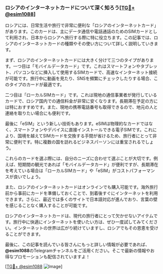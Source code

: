 ### ロシアのインターネットカードについて深く知ろう[[TG💪+ @esim1088](https://t.me/s/esim1088)]

ロシアには、日常生活や旅行で非常に便利な「ロシアのインターネットカード」があります。このカードは、主にデータ通信や電話通話のためのSIMカードとして利用され、日本からロシアへ旅行する際に特に役立ちます。この記事では、ロシアのインターネットカードの種類やその使い方について詳しく説明していきます。

まず、ロシアのインターネットカードには大きく分けて三つのタイプがあります。一つ目は「モバイルデータカード」です。これはスマートフォンやタブレット、パソコンなどに挿入して使用するSIMカードで、高速なインターネット接続が可能です。旅行中に動画を見たり、SNSを頻繁にチェックしたりする場合、このタイプのカードが最適です。

二つ目は「ローカルSIMカード」です。これは現地の通信事業者が発行しているカードで、ロシア国内での通信料金が非常に安くなります。長期滞在予定の方には特におすすめです。また、現地の携帯電話番号も取得できるので、地元の人と連絡を取りたい場合にも便利です。

最後に「eSIM」という新しい技術もあります。eSIMは物理的なカードではなく、スマートフォンやデバイスに直接インストールできる電子SIMです。これにより、国境を越えてSIMカードを交換する手間が省けるため、旅行者にとって非常に便利です。特に複数の国を訪れるビジネスパーソンには重宝されるでしょう。

これらのカードを選ぶ際には、自分のニーズに合わせて選ぶことが大切です。例えば、短期間の観光であれば「モバイルデータカード」が便利ですが、長期滞在を考えている場合は「ローカルSIMカード」や「eSIM」がコストパフォーマンスが良いでしょう。

また、ロシアのインターネットカードはオンラインでも購入可能です。海外旅行前から事前にカードを準備しておくことで、到着後すぐにインターネットを利用できます。さらに、最近では多くのサイトで日本語対応が進んでおり、言葉の壁を感じることなく購入することが可能です。

ロシアのインターネットカードは、現代の旅行者にとって欠かせないアイテムです。旅行中に快適にインターネットを使いたい方は、ぜひ一度試してみてください。インターネットの世界は広がり続けていますし、ロシアでもその恩恵を受けることができます。

最後に、この記事を読んでいる皆さんにもっと詳しい情報が必要であれば、**@esim1088**のTelegramチャンネルをご活用ください。そこで最新の情報やお得なプロモーションも配信されていますよ！

[[TG💪+ @esim1088](https://t.me/s/esim1088) ![Image](https://i.postimg.cc/Y0z9fWf4/image.png)]